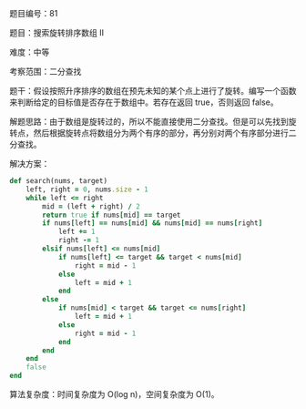 题目编号：81

题目：搜索旋转排序数组 II

难度：中等

考察范围：二分查找

题干：假设按照升序排序的数组在预先未知的某个点上进行了旋转。编写一个函数来判断给定的目标值是否存在于数组中。若存在返回 true，否则返回 false。

解题思路：由于数组是旋转过的，所以不能直接使用二分查找。但是可以先找到旋转点，然后根据旋转点将数组分为两个有序的部分，再分别对两个有序部分进行二分查找。

解决方案：

```ruby
def search(nums, target)
    left, right = 0, nums.size - 1
    while left <= right
        mid = (left + right) / 2
        return true if nums[mid] == target
        if nums[left] == nums[mid] && nums[mid] == nums[right]
            left += 1
            right -= 1
        elsif nums[left] <= nums[mid]
            if nums[left] <= target && target < nums[mid]
                right = mid - 1
            else
                left = mid + 1
            end
        else
            if nums[mid] < target && target <= nums[right]
                left = mid + 1
            else
                right = mid - 1
            end
        end
    end
    false
end
```

算法复杂度：时间复杂度为 O(log n)，空间复杂度为 O(1)。